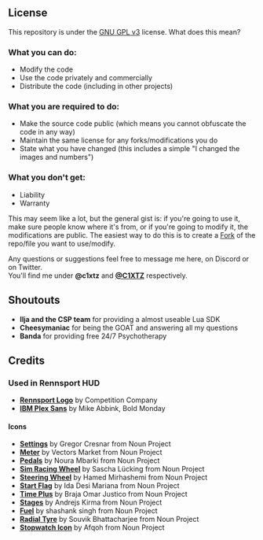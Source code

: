 ## License

This repository is under the [GNU GPL v3](https://choosealicense.com/licenses/gpl-3.0/) license. What does this mean?

### What you can do:

- Modify the code
- Use the code privately and commercially
- Distribute the code (including in other projects)

### What you are required to do:

- Make the source code public (which means you cannot obfuscate the code in any way)
- Maintain the same license for any forks/modifications you do
- State what you have changed (this includes a simple "I changed the images and numbers")

### What you don't get:

- Liability
- Warranty

This may seem like a lot, but the general gist is: if you're going to use it, make sure people know where it's from, or if you're going to modify it, the modifications are public. The easiest way to do this is to create a [Fork](https://docs.github.com/en/pull-requests/collaborating-with-pull-requests/working-with-forks/about-forks) of the repo/file you want to use/modify.

Any questions or suggestions feel free to message me here, on Discord or on Twitter.  
You'll find me under **@c1xtz** and **[@C1XTZ](https://twitter.com/C1XTZ)** respectively.

## Shoutouts

- **Ilja and the CSP team** for providing a almost useable Lua SDK
- **Cheesymaniac** for being the GOAT and answering all my questions
- **Banda** for providing free 24/7 Psychotherapy

## Credits

### Used in Rennsport HUD

- **[Rennsport Logo](https://www.rennsport.gg/)** by Competition Company
- **[IBM Plex Sans](https://fonts.google.com/specimen/IBM+Plex+Sans)** by Mike Abbink, Bold Monday

#### Icons

- **[Settings](https://thenounproject.com/icon/settings-791024/)** by Gregor Cresnar from Noun Project
- **[Meter](https://thenounproject.com/icon/meter-1979347/)** by Vectors Market from Noun Project
- **[Pedals](https://thenounproject.com/icon/pedals-5182160/)** by Noura Mbarki from Noun Project
- **[Sim Racing Wheel](https://thenounproject.com/icon/sim-racing-steering-wheel-4957637/)** by Sascha Lücking from Noun Project
- **[Steering Wheel](https://thenounproject.com/icon/steering-4035374/)** by Hamed Mirhashemi from Noun Project
- **[Start Flag](https://thenounproject.com/icon/start-flag-4617835/)** by Ida Desi Mariana from Noun Project
- **[Time Plus](https://thenounproject.com/icon/time-plus-5379003/)** by Braja Omar Justico from Noun Project
- **[Stages](https://thenounproject.com/icon/stages-3863331/)** by Andrejs Kirma from Noun Project
- **[Fuel](https://thenounproject.com/icon/fuel-4394216/)** by shashank singh from Noun Project
- **[Radial Tyre](https://thenounproject.com/icon/radial-tyre-878236/)** by Souvik Bhattacharjee from Noun Project
- **[Stopwatch Icon](https://thenounproject.com/icon/stopwatch-5714898/)** by Afqoh from Noun Project
